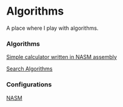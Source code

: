 # Algorithms
A place where I play with algorithms.

<!-- <details>
  <summary>Prerequisites with books</summary>
  
For C/C++ language:
- [The C Programming Language](https://www.amazon.com.br/Programming-Language-ANSI-Version/dp/0131103709);
- [The C++ Programming Language](https://www.amazon.com.br/C-Programming-Language-Bjarne-Stroustrup/dp/0321958322/ref=pd_lpo_sccl_1/133-6623383-3000526?pd_rd_w=QTamj&content-id=amzn1.sym.8151c21e-945b-4095-a73d-67d730c81d28&pf_rd_p=8151c21e-945b-4095-a73d-67d730c81d28&pf_rd_r=7KQRWFWMP1YXFQJGK5NF&pd_rd_wg=MhsNb&pd_rd_r=2d2ec001-79f3-4313-8ca5-1b0a189de101&pd_rd_i=0321958322&psc=1).

For basics algorithms:
- [Ghrokking Algorithms](https://www.amazon.com.br/Grokking-Algorithms-Second-Aditya-Bhargava-dp-1633438538/dp/1633438538/ref=dp_ob_title_bk).

For advanced algorithms:
- [Introduction to Algorithms - Cormen](https://www.amazon.com/-/pt/dp/026204630X?ref_=Oct_d_obs_d_491298_0&pd_rd_w=N3bNZ&content-id=amzn1.sym.3077d44e-b53e-482e-b605-9df89d795020&pf_rd_p=3077d44e-b53e-482e-b605-9df89d795020&pf_rd_r=MR5H5M5ASWR8B6J44M7S&pd_rd_wg=5UPJp&pd_rd_r=3674a0bd-a2dc-420f-a84a-666fb9327302&pd_rd_i=026204630X);
- [The Art of Computer Programming - Knuth](https://www.amazon.com/-/pt/dp/0137935102?ref_=Oct_d_obs_d_491298_1&pd_rd_i=0137935102).

For math:
- [Concrete Mathematics: A Foundation for Computer Science - Graham ; Knuth ; Patashnik](https://www.amazon.com/-/pt/dp/0201558025?ref_=Oct_d_obs_d_491298_2&pd_rd_i=0201558025);
- [Precalculus - Stewart ; Lothar ; Saleem](https://www.amazon.com.br/Precalculus-Mathematics-Calculus-James-Stewart/dp/1305071751);
- Calculus - Tom Apostol. [Vol 1](https://www.amazon.com.br/Calculus-One-Variable-Introduction-Linear-Algebra/dp/0471000051) and [Vol 2](https://www.amazon.com.br/Calculus-Multi-Variable-Linear-Algebra-Applications/dp/0471000078/ref=pd_bxgy_d_sccl_1/133-6623383-3000526?pd_rd_w=0eXTj&content-id=amzn1.sym.dfe13063-d1af-4d14-870f-8e7a33b295c4&pf_rd_p=dfe13063-d1af-4d14-870f-8e7a33b295c4&pf_rd_r=SB9XBS6ZPQ5M7YK716P6&pd_rd_wg=XvOs4&pd_rd_r=c394f8e8-74db-4df0-ba3d-5a949c856f31&pd_rd_i=0471000078&psc=1).

</details> -->

### Algorithms

[Simple calculator written in NASM assembly](calc/nasm)

[Search Algorithms](search)

### Configurations
[NASM](config/NASM.md)